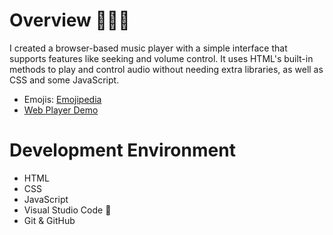 # Overview 👨🏻‍💻

I created a browser-based music player with a simple interface that supports features like seeking and volume control. It uses HTML's built-in methods to play and control audio without needing extra libraries, as well as CSS and some JavaScript.


* Emojis: [Emojipedia](https://emojipedia.org/)
* [Web Player Demo](https://youtu.be/s4-e71Kw3I8?si=hHmryrG_qdGwrqnQ)


# Development Environment 

* HTML
* CSS
* JavaScript 
* Visual Studio Code 🔧
* Git & GitHub

